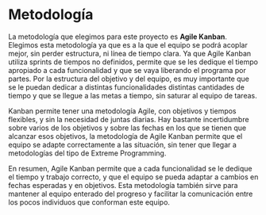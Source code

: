 # Metodología

La metodología que elegimos para este proyecto es **Agile Kanban**. Elegimos esta metodología ya que es a la que el equipo se podrá acoplar mejor, sin perder estructura, ni línea de tiempo 
clara. Ya que Agile Kanban utiliza sprints de tiempos no definidos, permite que se les dedique el tiempo apropiado a cada funcionalidad y que se vaya liberando el programa por partes.  Por 
la estructura del objetivo y del equipo, es muy importante que se le puedan dedicar a distintas funcionalidades distintas cantidades de tiempo y que se llegue a las metas a tiempo, sin 
saturar al equipo de tareas.

Kanban permite tener una metodología Agile, con objetivos y tiempos flexibles, y sin la necesidad de juntas diarias. Hay bastante incertidumbre sobre varios de los objetivos y sobre las 
fechas en los que se tienen que alcanzar esos objetivos, la metodología de Agile Kanban permite que el equipo se adapte correctamente a las situación, sin tener que llegar a metodologías 
del tipo de Extreme Programming. 

En resumen, Agile Kanban permite que a cada funcionalidad se le dedique el tiempo y trabajo correcto, y que el equipo se pueda adaptar a cambios en fechas esperadas y en objetivos. Esta 
metodología también sirve para mantener al equipo enterado del progreso y facilitar la comunicación entre los pocos individuos que conforman este equipo.
